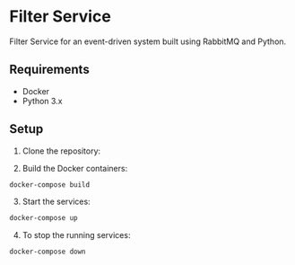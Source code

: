 # Filter Service

Filter Service for an event-driven system built using RabbitMQ and Python.

## Requirements

- Docker
- Python 3.x

## Setup

1. Clone the repository:

2. Build the Docker containers:

```bash
docker-compose build
```

3. Start the services:

```bash
docker-compose up
```

4. To stop the running services:

```bash
docker-compose down
```
